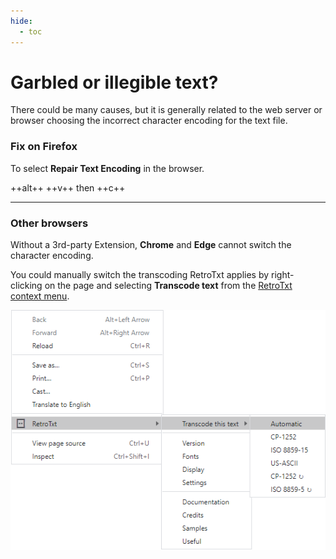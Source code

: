 ```yaml
---
hide:
  - toc
---
```

# Garbled or illegible text?

There could be many causes, but it is generally related to the web server or browser choosing the incorrect character encoding for the text file.

### Fix on Firefox

To select **Repair Text Encoding** in the browser.

++alt++ ++v++ then ++c++

---

### Other browsers

Without a 3rd-party Extension, **Chrome** and **Edge** cannot switch the character encoding.

You could manually switch the transcoding RetroTxt applies by right-clicking on the page and selecting **Transcode text** from the [RetroTxt context menu](../menus).

![Context menu transcode text](../assets/menus-transcode.png)
